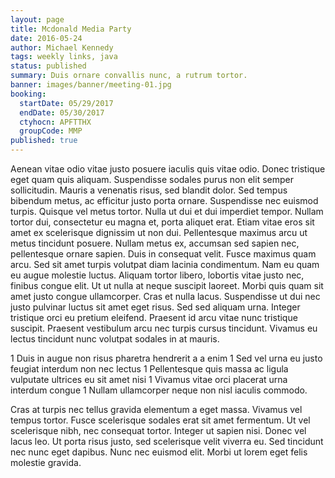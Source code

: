 ```yaml
---
layout: page
title: Mcdonald Media Party
date: 2016-05-24
author: Michael Kennedy
tags: weekly links, java
status: published
summary: Duis ornare convallis nunc, a rutrum tortor.
banner: images/banner/meeting-01.jpg
booking:
  startDate: 05/29/2017
  endDate: 05/30/2017
  ctyhocn: APFTTHX
  groupCode: MMP
published: true
---
```

Aenean vitae odio vitae justo posuere iaculis quis vitae odio. Donec tristique eget quam quis aliquam. Suspendisse sodales purus non elit semper sollicitudin. Mauris a venenatis risus, sed blandit dolor. Sed tempus bibendum metus, ac efficitur justo porta ornare. Suspendisse nec euismod turpis. Quisque vel metus tortor. Nulla ut dui et dui imperdiet tempor. Nullam tortor dui, consectetur eu magna et, porta aliquet erat. Etiam vitae eros sit amet ex scelerisque dignissim ut non dui. Pellentesque maximus arcu ut metus tincidunt posuere. Nullam metus ex, accumsan sed sapien nec, pellentesque ornare sapien. Duis in consequat velit. Fusce maximus quam arcu. Sed sit amet turpis volutpat diam lacinia condimentum.
Nam eu quam eu augue molestie luctus. Aliquam tortor libero, lobortis vitae justo nec, finibus congue elit. Ut ut nulla at neque suscipit laoreet. Morbi quis quam sit amet justo congue ullamcorper. Cras et nulla lacus. Suspendisse ut dui nec justo pulvinar luctus sit amet eget risus. Sed sed aliquam urna. Integer tristique orci eu pretium eleifend. Praesent id arcu vitae nunc tristique suscipit. Praesent vestibulum arcu nec turpis cursus tincidunt. Vivamus eu lectus tincidunt nunc volutpat sodales in at mauris.

1 Duis in augue non risus pharetra hendrerit a a enim
1 Sed vel urna eu justo feugiat interdum non nec lectus
1 Pellentesque quis massa ac ligula vulputate ultrices eu sit amet nisi
1 Vivamus vitae orci placerat urna interdum congue
1 Nullam ullamcorper neque non nisl iaculis commodo.

Cras at turpis nec tellus gravida elementum a eget massa. Vivamus vel tempus tortor. Fusce scelerisque sodales erat sit amet fermentum. Ut vel scelerisque nibh, nec consequat tortor. Integer ut sapien nisi. Donec vel lacus leo. Ut porta risus justo, sed scelerisque velit viverra eu. Sed tincidunt nec nunc eget dapibus. Nunc nec euismod elit. Morbi ut lorem eget felis molestie gravida.
